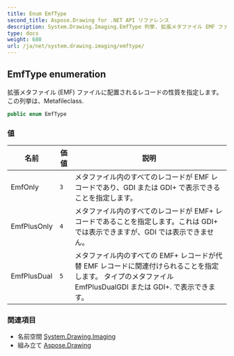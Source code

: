 ```yaml
---
title: Enum EmfType
second_title: Aspose.Drawing for .NET API リファレンス
description: System.Drawing.Imaging.EmfType 列挙. 拡張メタファイル EMF ファイルに配置されるレコードの性質を指定します この列挙はMetafileclass.
type: docs
weight: 680
url: /ja/net/system.drawing.imaging/emftype/
---
```

## EmfType enumeration

拡張メタファイル (EMF) ファイルに配置されるレコードの性質を指定します。 この列挙は、Metafileclass.

```csharp
public enum EmfType
```

### 値

| 名前 | 価値 | 説明 |
| --- | --- | --- |
| EmfOnly | `3` | メタファイル内のすべてのレコードが EMF レコードであり、GDI または GDI+ で表示できることを指定します。 |
| EmfPlusOnly | `4` | メタファイル内のすべてのレコードが EMF+ レコードであることを指定します。これは GDI+ では表示できますが、GDI では表示できません。 |
| EmfPlusDual | `5` | メタファイル内のすべての EMF+ レコードが代替 EMF レコードに関連付けられることを指定します。 タイプのメタファイルEmfPlusDualGDI または GDI+. で表示できます。 |

### 関連項目

* 名前空間 [System.Drawing.Imaging](../../system.drawing.imaging/)
* 組み立て [Aspose.Drawing](../../)


